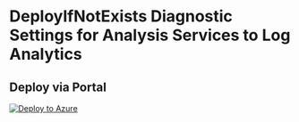 # DeployIfNotExists Diagnostic Settings for Analysis Services to Log Analytics


## Deploy via Portal

[![Deploy to Azure](http://azuredeploy.net/deploybutton.png)](https://portal.azure.com/#blade/Microsoft_Azure_Policy/CreatePolicyDefinitionBlade/uri/https%3A%2F%2Fraw.githubusercontent.com%2Fsixtencyber%2FAzure-Policies%2Fmain%2FLog_Analytics%2F_Deploy_Based_On_Resource_Tag%2Fanalysis-service-to-loganalytics-bytag%2Fdeploy-diagnostic-settings-analysis-service-to-loganalytics-bytag.json)

